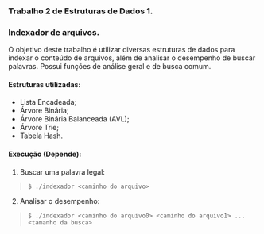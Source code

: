 ### Trabalho 2 de Estruturas de Dados 1.
### Indexador de arquivos.

O objetivo deste trabalho é utilizar diversas estruturas de dados para indexar o conteúdo de arquivos, além de analisar o desempenho de buscar palavras.
Possui funções de análise geral e de busca comum.

#### Estruturas utilizadas:
- Lista Encadeada;
- Árvore Binária;
- Árvore Binária Balanceada (AVL);
- Árvore Trie;
- Tabela Hash.


#### Execução (Depende):
1. Buscar uma palavra legal:
> `$ ./indexador <caminho do arquivo>`

2. Analisar o desempenho:
> `$ ./indexador <caminho do arquivo0> <caminho do arquivo1> ... <tamanho da busca>`
